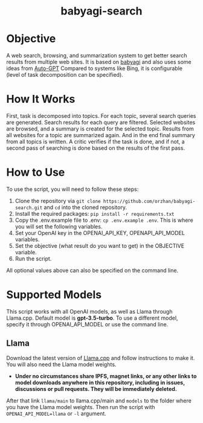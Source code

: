 <h1 align="center">
 babyagi-search

</h1>

# Objective
A web search, browsing, and summarization system to get better search results from multiple web sites. It is based on [babyagi](https://github.com/yoheinakajima/babyagi) and also uses some ideas from [Auto-GPT](https://github.com/Significant-Gravitas/Auto-GPT)
Compared to systems like Bing, it is configurable (level of task decomposition can be specified).

# How It Works<a name="how-it-works"></a>
First, task is decomposed into topics. For each topic, several search queries are generated. Search results for each query are filtered. Selected websites are browsed, and a summary is created for the selected topic. Results from all websites for a topic are summarized again. And in the end final summary from all topics is written. A critic verifies if the task is done, and if not, a second pass of searching is done based on the results of the first pass.

# How to Use<a name="how-to-use"></a>
To use the script, you will need to follow these steps:

1. Clone the repository via `git clone https://github.com/orzhan/babyagi-search.git` and `cd` into the cloned repository.
2. Install the required packages: `pip install -r requirements.txt`
3. Copy the .env.example file to .env: `cp .env.example .env`. This is where you will set the following variables.
4. Set your OpenAI key in the OPENAI_API_KEY, OPENAPI_API_MODEL variables.
5. Set the objective (what result do you want to get) in the OBJECTIVE variable.
6. Run the script.

All optional values above can also be specified on the command line.

# Supported Models<a name="supported-models"></a>

This script works with all OpenAI models, as well as Llama through Llama.cpp. Default model is **gpt-3.5-turbo**. To use a different model, specify it through OPENAI_API_MODEL or use the command line.

## Llama

Download the latest version of [Llama.cpp](https://github.com/ggerganov/llama.cpp) and follow instructions to make it. You will also need the Llama model weights.

 - **Under no circumstances share IPFS, magnet links, or any other links to model downloads anywhere in this repository, including in issues, discussions or pull requests. They will be immediately deleted.**

After that link `llama/main` to llama.cpp/main and `models` to the folder where you have the Llama model weights. Then run the script with `OPENAI_API_MODEL=llama` or `-l` argument.
